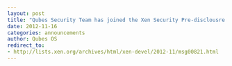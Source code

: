 ```yaml
---
layout: post
title: "Qubes Security Team has joined the Xen Security Pre-disclousre list"
date: 2012-11-16
categories: announcements
author: Qubes OS
redirect_to:
- http://lists.xen.org/archives/html/xen-devel/2012-11/msg00821.html
---
```

